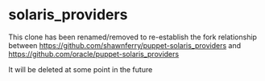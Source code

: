 # solaris_providers

This clone has been renamed/removed to re-establish the fork relationship between
https://github.com/shawnferry/puppet-solaris_providers
and
https://github.com/oracle/puppet-solaris_providers

It will be deleted at some point in the future
